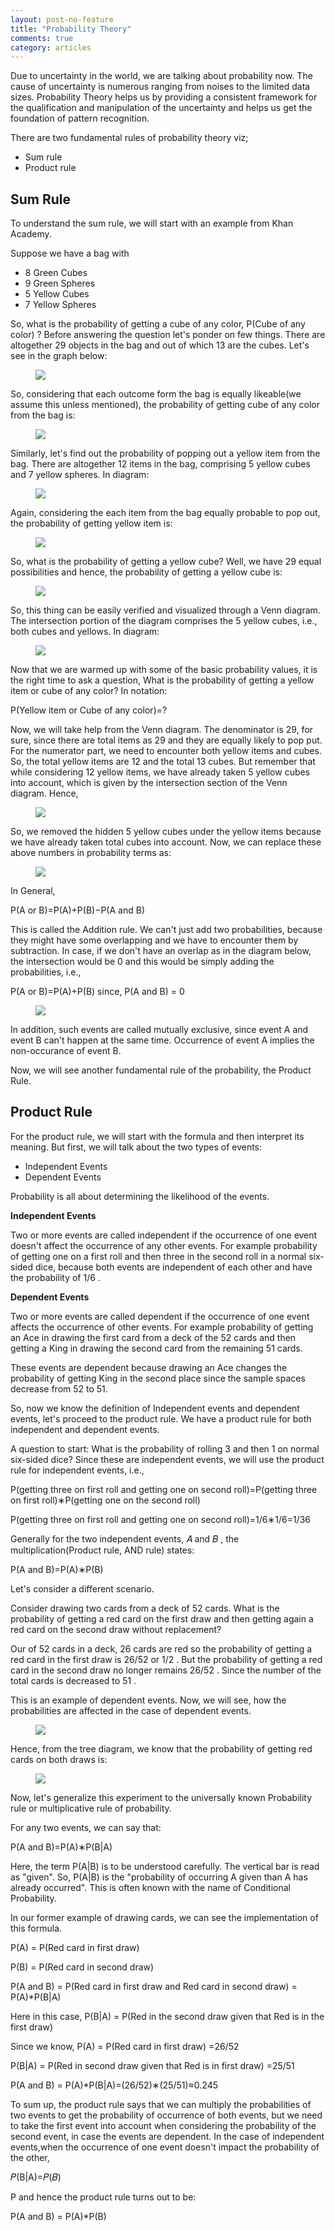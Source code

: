 ```yaml
---
layout: post-no-feature
title: "Probability Theory"
comments: true
category: articles
---
```

 Due to uncertainty in the world, we are talking about probability now. The cause of uncertainty is numerous ranging from noises to the limited data sizes. Probability Theory helps us by providing a consistent framework for the qualification and manipulation of the uncertainty and helps us get the foundation of pattern recognition.

There are two fundamental rules of probability theory viz;

- Sum rule
- Product rule

## Sum Rule

To understand the sum rule, we will start with an example from Khan Academy.

Suppose we have a bag with

- 8 Green Cubes
- 9 Green Spheres
- 5 Yellow Cubes
- 7 Yellow Spheres

So, what is the probability of getting a cube of any color,  P(Cube of any color) ? Before answering the question let's ponder on few things. There are altogether 29 objects in the bag and out of which 13 are the cubes. Let's see in the graph below:

<figure>
	<img src="/images/2_1.png">
	<figcaption></figcaption>
</figure>

So, considering that each outcome form the bag is equally likeable(we assume this unless mentioned), the probability of getting cube of any color from the bag is:

<figure>
	<img src="/images/2_2.png">
	<figcaption></figcaption>
</figure>

Similarly, let's find out the probability of popping out a yellow item from the bag. There are altogether 12 items in the bag, comprising 5 yellow cubes and 7 yellow spheres. In diagram:

<figure>
	<img src="/images/2_3.png">
	<figcaption></figcaption>
</figure>


Again, considering the each item from the bag equally probable to pop out, the probability of getting yellow item is:

<figure>
	<img src="/images/2_4.png">
	<figcaption></figcaption>
</figure>

So, what is the probability of getting a yellow cube? Well, we have 29 equal possibilities and hence, the probability of getting a yellow cube is:

<figure>
	<img src="/images/2_5.png">
	<figcaption></figcaption>
</figure>

So, this thing can be easily verified and visualized through a Venn diagram. The intersection portion of the diagram comprises the 5 yellow cubes, i.e., both cubes and yellows. In diagram:

<figure>
	<img src="/images/2_6.png">
	<figcaption></figcaption>
</figure>

Now that we are warmed up with some of the basic probability values, it is the right time to ask a question, What is the probability of getting a yellow item or cube of any color? In notation:

P(Yellow item or Cube of any color)=?
 
Now, we will take help from the Venn diagram. The denominator is 29, for sure, since there are total items as 29 and they are equally likely to pop put. For the numerator part, we need to encounter both yellow items and cubes. So, the total yellow items are 12 and the total 13 cubes. But remember that while considering 12 yellow items, we have already taken 5 yellow cubes into account, which is given by the intersection section of the Venn diagram. Hence,

<figure>
	<img src="/images/2_7.png">
	<figcaption></figcaption>
</figure>

So, we removed the hidden 5 yellow cubes under the yellow items because we have already taken total cubes into account. Now, we can replace these above numbers in probability terms as:

<figure>
	<img src="/images/2_8.png">
	<figcaption></figcaption>
</figure>

In General,

P(A or B)=P(A)+P(B)−P(A and B)

This is called the Addition rule. We can't just add two probabilities, because they might have some overlapping and we have to encounter them by subtraction. In case, if we don't have an overlap as in the diagram below, the intersection would be 0 and this would be simply adding the probabilities, i.e.,

P(A or B)=P(A)+P(B) since, P(A and B) = 0

<figure>
	<img src="/images/2_9.png">
	<figcaption></figcaption>
</figure>

In addition, such events are called mutually exclusive, since event A and event B can't happen at the same time. Occurrence of event A implies the non-occurance of event B.


Now, we will see another fundamental rule of the probability, the Product Rule.

## Product Rule
For the product rule, we will start with the formula and then interpret its meaning. But first, we will talk about the two types of events:

- Independent Events
- Dependent Events

Probability is all about determining the likelihood of the events.

__Independent Events__

Two or more events are called independent if the occurrence of one event doesn't affect the occurrence of any other events. For example probability of getting one on a first roll and then three in the second roll in a normal six-sided dice, because both events are independent of each other and have the probability of  1/6 .

__Dependent Events__

Two or more events are called dependent if the occurrence of one event affects the occurrence of other events. For example probability of getting an Ace in drawing the first card from a deck of the 52 cards and then getting a King in drawing the second card from the remaining 51 cards.

These events are dependent because drawing an Ace changes the probability of getting King in the second place since the sample spaces decrease from 52 to 51.

So, now we know the definition of Independent events and dependent events, let's proceed to the product rule. We have a product rule for both independent and dependent events.

A question to start: What is the probability of rolling  3  and then  1  on normal six-sided dice? Since these are independent events, we will use the product rule for independent events, i.e.,

P(getting three on first roll and getting one on second roll)=P(getting three on first roll)∗P(getting one on the second roll)
 

P(getting three on first roll and getting one on second roll)=1/6∗1/6=1/36

Generally for the two independent events,  𝐴  and  𝐵 , the multiplication(Product rule, AND rule) states:

P(A and B)=P(A)∗P(B)

Let's consider a different scenario.

Consider drawing two cards from a deck of  52  cards. What is the probability of getting a red card on the first draw and then getting again a red card on the second draw without replacement?
 
Our of  52  cards in a deck,  26  cards are red so the probability of getting a red card in the first draw is  26/52  or  1/2 . But the probability of getting a red card in the second draw no longer remains  26/52 . Since the number of the total cards is decreased to  51 .

This is an example of dependent events. Now, we will see, how the probabilities are affected in the case of dependent events.

<figure>
	<img src="/images/2_10.png">
	<figcaption></figcaption>
</figure>

Hence, from the tree diagram, we know that the probability of getting red cards on both draws is:


<figure>
	<img src="/images/2_11.png">
	<figcaption></figcaption>
</figure>

Now, let's generalize this experiment to the universally known Probability rule or multiplicative rule of probability.

For any two events, we can say that:

P(A and B)=P(A)∗P(B\|A)
 
Here, the term  P(A\|B)  is to be understood carefully. The vertical bar is read as "given". So,  P(A\|B)  is the "probability of occurring A given than A has already occurred". This is often known with the name of Conditional Probability.

In our former example of drawing cards, we can see the implementation of this formula.

P(A) = P(Red card in first draw)
 
P(B) = P(Red card in second draw)
 
P(A and B) = P(Red card in first draw and Red card in second draw) = P(A)*P(B\|A)
 
Here in this case,
P(B\|A) = P(Red in the second draw given that Red is in the first draw)
 
Since we know,
P(A) = P(Red card in first draw) =26/52
 
P(B|A) = P(Red in second draw given that Red is in first draw) =25/51
 
P(A and B) = P(A)*P(B\|A)=(26/52)∗(25/51)≈0.245


To sum up, the product rule says that we can multiply the probabilities of two events to get the probability of occurrence of both events, but we need to take the first event into account when considering the probability of the second event, in case the events are dependent. In the case of independent events,when the occurrence of one event doesn't impact the probability of the other,

𝑃(B\|A)=𝑃(𝐵)
 
P and hence the product rule turns out to be:

P(A and B) = P(A)*P(B)